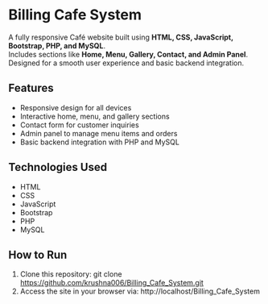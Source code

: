 # Billing Cafe System

A fully responsive Café website built using **HTML, CSS, JavaScript, Bootstrap, PHP, and MySQL**.  
Includes sections like **Home, Menu, Gallery, Contact, and Admin Panel**.  
Designed for a smooth user experience and basic backend integration.



## Features
- Responsive design for all devices
- Interactive home, menu, and gallery sections
- Contact form for customer inquiries
- Admin panel to manage menu items and orders
- Basic backend integration with PHP and MySQL

## Technologies Used
- HTML  
- CSS  
- JavaScript  
- Bootstrap  
- PHP  
- MySQL

## How to Run
1. Clone this repository:
    git clone https://github.com/krushna006/Billing_Cafe_System.git
2. Access the site in your browser via:
   http://localhost/Billing_Cafe_System

